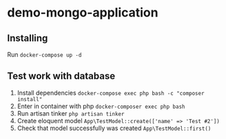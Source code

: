 # demo-mongo-application

## Installing
Run `docker-compose up -d`

## Test work with database
1. Install dependencies `docker-compose exec php bash -c "composer install"`
2. Enter in container with php `docker-composer exec php bash`
3. Run artisan tinker `php artisan tinker`
4. Create eloquent model `App\TestModel::create(['name' => 'Test #2'])`
5. Check that model successfully was created `App\TestModel::first()`
